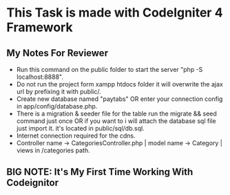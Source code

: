 # This Task is made with CodeIgniter 4 Framework

## My Notes For Reviewer

- Run this command on the public folder to start the server "php -S localhost:8888".
- Do not run the project form xampp htdocs folder it will overwrite the ajax url by prefixing it with public/.
- Create new database named "paytabs" OR enter your connection config in app/config/database.php.
- There is a migration & seeder file for the table run the migrate && seed command just once OR if you want to i will attach the database  sql file just import it. it's located in public/sql/db.sql.
- Internet connection required for the cdns.
- Controller name -> CategoriesController.php | model name -> Category | views in /categories path.

## BIG NOTE: It's My First Time Working With Codeignitor


